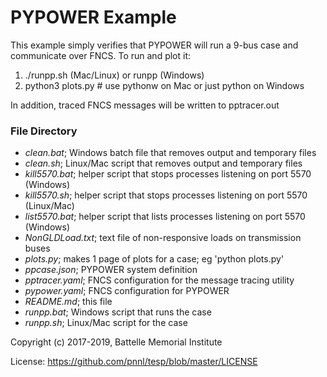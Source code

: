 # PYPOWER Example

This example simply verifies that PYPOWER will run a 9-bus case and communicate
over FNCS. To run and plot it:

1. ./runpp.sh (Mac/Linux) or runpp (Windows)
2. python3 plots.py  # use pythonw on Mac or just python on Windows

In addition, traced FNCS messages will be written to pptracer.out

### File Directory

- *clean.bat*; Windows batch file that removes output and temporary files
- *clean.sh*; Linux/Mac script that removes output and temporary files
- *kill5570.bat*; helper script that stops processes listening on port 5570 (Windows)
- *kill5570.sh*; helper script that stops processes listening on port 5570 (Linux/Mac)
- *list5570.bat*; helper script that lists processes listening on port 5570 (Windows)
- *NonGLDLoad.txt*; text file of non-responsive loads on transmission buses
- *plots.py*; makes 1 page of plots for a case; eg 'python plots.py'
- *ppcase.json*; PYPOWER system definition
- *pptracer.yaml*; FNCS configuration for the message tracing utility
- *pypower.yaml*; FNCS configuration for PYPOWER
- *README.md*; this file
- *runpp.bat*; Windows script that runs the case
- *runpp.sh*; Linux/Mac script for the case

Copyright (c) 2017-2019, Battelle Memorial Institute

License: https://github.com/pnnl/tesp/blob/master/LICENSE
